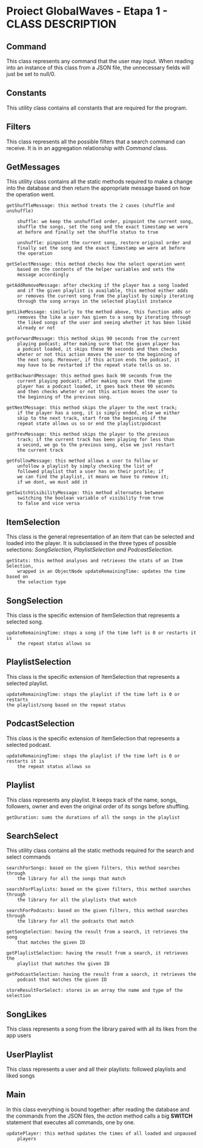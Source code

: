 # Proiect GlobalWaves - Etapa 1 - CLASS DESCRIPTION
## **Command**
This class represents any command that the user may input. When reading into an instance of this class 
from a JSON file, the unnecessary fields will just be set to null/0.

## **Constants**
This utility class contains all constants that are required for the program.

## **Filters**
This class represents all the possible filters that a search command can receive. It is in an aggregation 
relationship with _Command_ class.

##  **GetMessages**
This utility class contains all the static methods required to make a change into the database and then return
the appropriate message based on how the operation went.

    getShuffleMessage: this method treats the 2 cases (shuffle and unshuffle)

        shuffle: we keep the unshuffled order, pinpoint the current song,
        shuffle the songs, set the song and the exact timestamp we were 
        at before and finally set the shuffle status to true

        unshuffle: pinpoint the current song, restore original order and
        finally set the song and the exact timestamp we were at before
        the operation

    getSelectMessage: this method checks how the select operation went
        based on the contents of the helper variables and sets the 
        message accordingly

    getAddRemoveMessage: after checking if the player has a song loaded
        and if the given playlist is available, this method either adds
        or removes the current song from the playlist by simply iterating
        through the song arrays in the selected playlist instance

    getLikeMessage: similarly to the method above, this function adds or
        removes the like a user has given to a song by iterating through
        the liked songs of the user and seeing whether it has been liked
        already or not

    getForwardMessage: this method skips 90 seconds from the current
        playing podcast; after making sure that the given player has
        a podcast loaded, it skips these 90 seconds and then checks
        wheter or not this action moves the user to the beginning of 
        the next song. Moreover, if this action ends the podcast, it 
        may have to be restarted if the repeat state tells us so.

    getBackwardMessage: this method goes back 90 seconds from the
        current playing podcast; after making sure that the given
        player has a podcast loaded, it goes back these 90 seconds
        and then checks wheter or not this action moves the user to
        the beginning of the previous song.

    getNextMessage: this method skips the player to the next track;
        if the player has a song, it is simply ended, else we either
        skip to the next track, start from the beginning if the 
        repeat state allows us so or end the playlist/podcast

    getPrevMessage: this method skips the player to the previous
        track; if the current track has been playing for less than
        a second, we go to the previous song, else we just restart
        the current track

    getFollowMessage: this method allows a user to follow or
        unfollow a playlist by simply checking the list of
        followed playlist that a user has on their profile; if
        we can find the playlist, it means we have to remove it;
        if we dont, we must add it

    getSwitchVisibilityMessage: this method alternates between
        switching the boolean variable of visibility from true
        to false and vice versa

## **ItemSelection**
This class is the general representation of an item that can be selected and loaded into the player. It 
is subclassed in the three types of possible selections: _SongSelection, PlaylistSelection and PodcastSelection._
    
    getStats: this method analyses and retrieves the stats of an Item Selection,
        wrapped in an ObjectNode updateRemainingTime: updates the time based on 
        the selection type

## **SongSelection**
This class is the specific extension of ItemSelection that represents a selected song.
    
    updateRemainingTime: stops a song if the time left is 0 or restarts it is 
        the repeat status allows so

## **PlaylistSelection**
This class is the specific extension of ItemSelection that represents a selected playlist.
    
    updateRemainingTime: stops the playlist if the time left is 0 or restarts 
    the playlist/song based on the repeat status

## **PodcastSelection**
This class is the specific extension of ItemSelection that represents a selected podcast.

    updateRemainingTime: stops the playlist if the time left is 0 or restarts it is 
        the repeat status allows so

## **Playlist**
This class represents any playlist. It keeps track of the name, songs, followers, owner 
and even the original order of its songs before shuffling.
    
    getDuration: sums the durations of all the songs in the playlist

## **SearchSelect**
This utility class contains all the static methods required for the search and select
commands
    
    searchForSongs: based on the given filters, this method searches through
        the library for all the songs that match

    searchForPlaylists: based on the given filters, this method searches through
        the library for all the playlists that match
    
    searchForPodcasts: based on the given filters, this method searches through
        the library for all the podcasts that match

    getSongSelection: having the result from a search, it retrieves the song
        that matches the given ID
    
    getPlaylistSelection: having the result from a search, it retrieves the 
        playlist that matches the given ID
        
    getPodcastSelection: having the result from a search, it retrieves the 
        podcast that matches the given ID

    storeResultForSelect: stores in an array the name and type of the selection

## **SongLikes**
This class represents a song from the library paired with all its likes from the 
app users

## **UserPlaylist**
This class represents a user and all their playlists: followed playlists and liked
songs

## **Main**
In this class everything is bound together: after reading the database and the
commands from the JSON files, the _action_ method calls a big **SWITCH** statement
that executes all commands, one by one.
    
    updatePlayer: this method updates the times of all loaded and unpaused 
        players 
            
